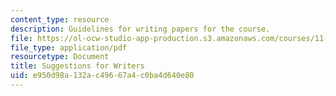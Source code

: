 ```yaml
---
content_type: resource
description: Guidelines for writing papers for the course.
file: https://ol-ocw-studio-app-production.s3.amazonaws.com/courses/11-481j-analyzing-and-accounting-for-regional-economic-growth-spring-2009/e950d98a132ac49667a4c0ba4d640e80_MIT11_481Js09_write.pdf
file_type: application/pdf
resourcetype: Document
title: Suggestions for Writers
uid: e950d98a-132a-c496-67a4-c0ba4d640e80
---
```

